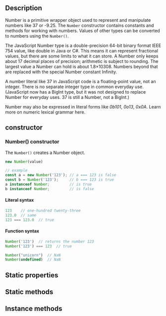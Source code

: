 <link rel="stylesheet" href="https://cdn.jsdelivr.net/npm/bootstrap-icons@1.5.0/font/bootstrap-icons.css">
<link rel="stylesheet" href="../../lib/js_style.css">

## Description
Number is a primitive wrapper object used to represent and manipulate numbers like 37 or -9.25.
The `Number` constructor contains constants and methods for working with numbers. Values of other types can be converted to numbers using the `Number()`.

The JavaScript Number type is a double-precision 64-bit binary format IEEE 754 value, like double in Java or C#. This means it can represent fractional values, but there are some limits to what it can store. A Number only keeps about 17 decimal places of precision; arithmetic is subject to rounding. The largest value a Number can hold is about 1.8×10308. Numbers beyond that are replaced with the special Number constant Infinity.

A number literal like 37 in JavaScript code is a floating-point value, not an integer. There is no separate integer type in common everyday use. (JavaScript now has a BigInt type, but it was not designed to replace Number for everyday uses. 37 is still a Number, not a BigInt.)

Number may also be expressed in literal forms like *0b101*, *0o13*, *0x0A*. Learn more on numeric lexical grammar here.

## constructor

### Number() constructor
The `Number()` creates a Number object.
```js
new Number(value)

// example
const a = new Number('123'); // a === 123 is false
const b = Number('123');     // b === 123 is true
a instanceof Number;         // is true
b instanceof Number;         // is false
```

#### Literal syntax
```js
123    // one-hundred twenty-three
123.0  // same
123 === 123.0  // true
```

#### Function syntax
```js
Number('123')  // returns the number 123
Number('123') === 123  // true

Number("unicorn")  // NaN
Number(undefined)  // NaN
```

## Static properties



## Static methods



## Instance methods
